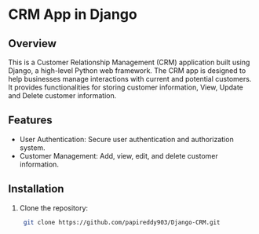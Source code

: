 # CRM App in Django

## Overview

This is a Customer Relationship Management (CRM) application built using Django, a high-level Python web framework. The CRM app is designed to help businesses manage interactions with current and potential customers. It provides functionalities for storing customer information, View, Update and Delete customer information.

## Features

- User Authentication: Secure user authentication and authorization system.
- Customer Management: Add, view, edit, and delete customer information.

## Installation

1. Clone the repository:

   ```bash
    git clone https://github.com/papireddy903/Django-CRM.git
